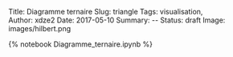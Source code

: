 Title: Diagramme ternaire
Slug: triangle
Tags: visualisation,  
Author: xdze2
Date: 2017-05-10
Summary: --
Status: draft
Image: images/hilbert.png

{% notebook Diagramme_ternaire.ipynb %}
